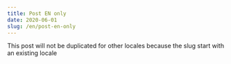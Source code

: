 ```yaml
---
title: Post EN only
date: 2020-06-01
slug: /en/post-en-only
---
```


This post will not be duplicated for other locales because the slug start with an existing locale
